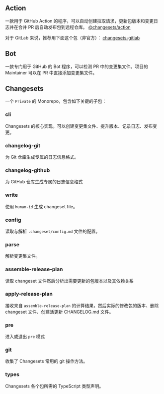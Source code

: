 ## Action

一款用于 GitHub Action 的程序，可以自动创建拉取请求，更新包版本和变更日志并在合并 PR 后自动发布包到远程仓库。
[@changesets/action](https://github.com/changesets/action)

对于 GitLab 来说，推荐用下面这个包（非官方）：
[changesets-gitlab](https://github.com/un-ts/changesets-gitlab)

## Bot

一款专门用于 GitHub 的 Bot 程序，可以检测 PR 中的变更集文件。项目的 Maintainer 可以在 PR 中直接添加变更集文件。
## Changesets

一个 `Private` 的 Monorepo，包含如下关键的子包：

### cli

Changesets 的核心实现。可以创建变更集文件、提升版本、记录日志、发布变更。

### changelog-git

为 Git 仓库生成专属的日志信息格式。

### changelog-github

为 GitHub 仓库生成专属的日志信息格式
### write

使用 `human-id` 生成 changeset file。

### config

读取与解析 `.changeset/config.md` 文件的配置。

### parse

解析变更集文件。

### assemble-release-plan

读取 changeset 文件然后分析出需要更新的包版本以及其依赖关系

### apply-release-plan

接收来自 `assemble-release-plan` 的计算结果，然后实际的修改包的版本、删除changeset 文件、创建活更新 CHANGELOG.md 文件。

### pre

进入或退出 `pre` 模式

### git

收集了 Changesets 常用的 git 操作方法。

### types

Changesets 各个包所需的 TypeScript 类型声明。